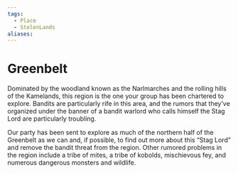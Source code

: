 ```yaml
---
tags:
  - Place
  - StolenLands
aliases:
---
```

# Greenbelt
Dominated by the woodland known as the Narlmarches and the rolling hills of the Kamelands, this region is the one your group has been chartered to explore. Bandits are particularly rife in this area, and the rumors that they’ve organized under the banner of a bandit warlord who calls himself the Stag Lord are particularly troubling. 

Our party has been sent to explore as much of the northern half of the Greenbelt as we can and, if possible, to find out more about this “Stag Lord” and remove the bandit threat from the region. Other rumored problems in the region include a tribe of mites, a tribe of kobolds, mischievous fey, and numerous dangerous monsters and wildlife.